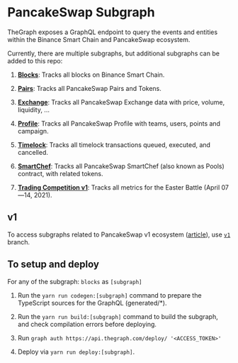 # PancakeSwap Subgraph

TheGraph exposes a GraphQL endpoint to query the events and entities within the Binance Smart Chain and PancakeSwap ecosystem.

Currently, there are multiple subgraphs, but additional subgraphs can be added to this repo:

1. **[Blocks](https://thegraph.com/explorer/subgraph/pancakeswap/blocks)**: Tracks all blocks on Binance Smart Chain.

2. **[Pairs](https://thegraph.com/explorer/subgraph/pancakeswap/pairs)**: Tracks all PancakeSwap Pairs and Tokens.

3. **[Exchange](https://thegraph.com/explorer/subgraph/pancakeswap/exchange)**: Tracks all PancakeSwap Exchange data with price, volume, liquidity, ...

4. **[Profile](https://thegraph.com/explorer/subgraph/pancakeswap/profile)**: Tracks all PancakeSwap Profile with teams, users, points and campaign.

5. **[Timelock](https://thegraph.com/explorer/subgraph/pancakeswap/timelock)**: Tracks all timelock transactions queued, executed, and cancelled.

6. **[SmartChef](https://thegraph.com/explorer/subgraph/pancakeswap/smartchef)**: Tracks all PancakeSwap SmartChef (also known as Pools) contract, with related tokens.

7. **[Trading Competition v1](https://thegraph.com/explorer/subgraph/pancakeswap/trading-competition-v1)**: Tracks all metrics for the Easter Battle (April 07—14, 2021).

## v1

To access subgraphs related to PancakeSwap v1 ecosystem ([article](https://pancakeswap.medium.com/the-great-migration-vote-4093cb3edf23)), use [`v1`](https://github.com/BabeSwap/pancake-subgraph/tree/v1) branch.

## To setup and deploy

For any of the subgraph: `blocks` as `[subgraph]`

1. Run the `yarn run codegen:[subgraph]` command to prepare the TypeScript sources for the GraphQL (generated/*).

2. Run the `yarn run build:[subgraph]` command to build the subgraph, and check compilation errors before deploying.

3. Run `graph auth https://api.thegraph.com/deploy/ '<ACCESS_TOKEN>'`

4. Deploy via `yarn run deploy:[subgraph]`.
